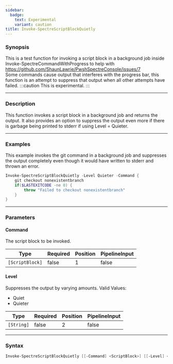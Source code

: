 ```yaml
---
sidebar:
  badge:
    text: Experimental
    variant: caution
title: Invoke-SpectreScriptBlockQuietly
---
```




### Synopsis
This is a test function for invoking a script block in a background job inside Invoke-SpectreCommandWithProgress to help with https://github.com/ShaunLawrie/PwshSpectreConsole/issues/7  
Some commands cause output that interferes with the progress bar, this function is an attempt to suppress that output when all other attempts have failed.
:::caution
This is experimental.
:::

---

### Description

This function invokes a script block in a background job and returns the output. It also provides an option to suppress the output even more if there is garbage being printed to stderr if using Level = Quieter.

---

### Examples
This example invokes the git command in a background job and suppresses the output completely even though it would have written to stderr and thrown an error.

```powershell
Invoke-SpectreScriptBlockQuietly -Level Quieter -Command {
    git checkout nonexistentbranch
    if($LASTEXITCODE -ne 0) {
        throw "Failed to checkout nonexistentbranch"
    }
}
```

---

### Parameters
#### **Command**
The script block to be invoked.

|Type           |Required|Position|PipelineInput|
|---------------|--------|--------|-------------|
|`[ScriptBlock]`|false   |1       |false        |

#### **Level**
Suppresses the output by varying amounts.
Valid Values:

* Quiet
* Quieter

|Type      |Required|Position|PipelineInput|
|----------|--------|--------|-------------|
|`[String]`|false   |2       |false        |

---

### Syntax
```powershell
Invoke-SpectreScriptBlockQuietly [[-Command] <ScriptBlock>] [[-Level] <String>] [<CommonParameters>]
```
